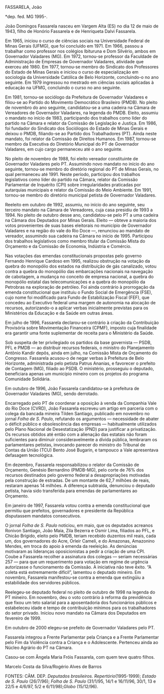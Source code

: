 FASSARELA, João

\*dep. fed. MG 1995-.

João Domingos Fassarela nasceu em Vargem Alta (ES) no dia 12 de maio de
1943, filho de Honório Fassarela e de Henriqueta Dalvi Fassarela.

Em 1965, iniciou o curso de ciências sociais na Universidade Federal de
Minas Gerais (UFMG), que foi concluído em 1971. Em 1966, passou a
trabalhar como professor nos colégios Ibituruna e Dom Silvério, ambos em
Governador Valadares (MG). Em 1972, tornou-se professor da Faculdade de
Administração de Empresas de Governador Valadares, atividade que exerceu
até 1980. Em 1977, tornou-se membro do Sindicato dos Professores do
Estado de Minas Gerais e iniciou o curso de especialização em sociologia
da Universidade Católica de Belo Horizonte, concluindo-o no ano
seguinte. Em 1979 ingressou no mestrado em ciências sociais aplicadas à
educação na UFMG, concluindo o curso no ano seguinte.

Em 1981, tornou-se sociólogo da Prefeitura de Governador Valadares e
filiou-se ao Partido do Movimento Democrático Brasileiro (PMDB). No
pleito de novembro do ano seguinte, candidatou-se a uma cadeira na
Câmara de Vereadores de Governador Valadares, na legenda do PMDB.
Eleito, assumiu o mandato no início de 1983, participando dos trabalhos
como líder do partido na Câmara e relator da Comissão de Legislação e
Justiça. Em 1986, foi fundador do Sindicato dos Sociólogos do Estado de
Minas Gerais e deixou o PMDB, filiando-se ao Partido dos Trabalhadores
(PT). Ainda neste mandato, foi relator da Comissão de Direitos Humanos.
Em 1987, tornou-se membro da Executiva do Diretório Municipal do PT de
Governador Valadares, em cujo cargo permaneceu até o ano seguinte.

No pleito de novembro de 1988, foi eleito vereador constituinte de
Governador Valadares pelo PT. Assumindo novo mandato no início do ano
seguinte, tornou-se membro do diretório regional do PT de Minas Gerais,
no qual permaneceu até 1991. Neste período, participou dos trabalhos
legislativos como líder do partido na Câmara, relator da Comissão
Parlamentar de Inquérito (CPI) sobre irregularidades praticadas por
autarquias municipais e relator da Comissão do Meio Ambiente. Em 1991,
tornou-se membro do diretório municipal petista de Governador Valadares.

Reeleito em outubro de 1992, assumiu, no início do ano seguinte, seu
terceiro mandato na Câmara de Vereadores, cuja casa presidiu de 1993 a
1994. No pleito de outubro desse ano, candidatou-se pelo PT a uma
cadeira na Câmara dos Deputados por Minas Gerais. Eleito — obteve a
maioria dos votos provenientes de suas bases eleitorais no município de
Governador Valadares e na região do vale do Rio Doce —, renunciou ao
mandato de vereador, assumindo sua cadeira na Câmara no início de 1995.
Participou dos trabalhos legislativos como membro titular da Comissão
Mista do Orçamento e da Comissão de Economia, Indústria e Comércio.

Nas votações das emendas constitucionais propostas pelo governo Fernando
Henrique Cardoso em 1995, realizou obstrução na votação da quebra do
monopólio dos estados na distribuição de gás canalizado, votou contra a
quebra do monopólio das embarcações nacionais na navegação de cabotagem,
a mudança no conceito de empresa nacional, a quebra do monopólio estatal
das telecomunicações e a quebra do monopólio da Petrobras na exploração
de petróleo. Foi ainda contrário à prorrogação da emenda constitucional
que instituiu o Fundo Social de Emergência (FSE), cujo nome foi
modificado para Fundo de Estabilização Fiscal (FEF), que concedeu ao
Executivo federal uma margem de autonomia na alocação de recursos,
autorizando-o a aplicar verbas inicialmente previstas para os
Ministérios da Educação e da Saúde em outras áreas.

Em julho de 1996, Fassarela declarou-se contrário à criação da
Contribuição Provisória sobre Movimentação Financeira (CPMF), imposto
cuja finalidade era garantir uma fonte suplementar de receita para o
Ministério da Saúde.

Sob suspeita de ter privilegiado os partidos da base governista — PSDB,
PFL e PMDB — ao distribuir recursos federais, o ministro do Planejamento
Antônio Kandir depôs, ainda em julho, na Comissão Mista de Orçamento do
Congresso. Fassarela acusou-o de negar verbas à Prefeitura de Belo
Horizonte, administrada pelo petista Patrus Ananias, e favorecer o
prefeito de Contagem (MG), filiado ao PSDB. O ministério, prosseguiu o
deputado, beneficiara apenas um município mineiro com os projetos do
programa Comunidade Solidária.

Em outubro de 1996, João Fassarela candidatou-se à prefeitura de
Governador Valadares (MG), sendo derrotado.

Encarregado pelo PT de coordenar a oposição à venda da Companhia Vale do
Rio Doce (CVRD), João Fassarela escreveu um artigo em parceria com o
colega da bancada mineira Tilden Santiago, publicado em novembro no
jornal *Folha de S. Paulo*, refutando os argumentos — necessidade de
abater o déficit público e obsolescência das empresas — habitualmente
utilizados pelo Plano Nacional de Desestatização (PND) para justificar a
privatização. Os recursos obtidos até então com a alienação das estatais
não foram suficientes para diminuir consideravelmente a dívida pública,
lembraram os parlamentares petistas, invocando parecer do ministro do
Tribunal de Contas da União (TCU) Bento José Bugarin, e tampouco a Vale
apresentava defasagem tecnológica.

Em dezembro, Fassarela responsabilizou o relator da Comissão de
Orçamento, Genésio Bernardino (PMDB-MG), pelo corte de 76% dos recursos
destinados pelo governo federal a desapropriações motivadas pela
construção de estradas. De um montante de 62,7 milhões de reais,
restaram apenas 14 milhões. A diferença subtraída, denunciou o deputado
petista, havia sido transferida para emendas de parlamentares ao
Orçamento.

Em janeiro de 1997, Fassarela votou contra a emenda constitucional que
permitiu que prefeitos, governadores e presidente da República
disputassem mandatos consecutivos.

O jornal *Folha de S. Paulo* noticiou, em maio, que os deputados
acreanos Ronivon Santiago, João Maia, Zila Bezerra e Osmir Lima,
filiados ao PFL, e Chicão Brígido, eleito pelo PMDB, teriam recebido
duzentos mil reais, cada um, dos governadores do Acre, Orleir Cameli, e
do Amazonas, Amazonino Mendes, em troca do apoio à emenda da reeleição.
As denúncias motivaram as lideranças oposicionistas a pedir a criação de
uma CPI. Coube a Fassarela recolher a assinatura dos colegas — seriam
necessárias 257 — para que um requerimento para votação em regime de
urgência autorizasse o funcionamento da Comissão. A iniciativa não teve
êxito. “A coleta está extremamente difícil”, lamentou o deputado
mineiro. Em novembro, Fassarela manifestou-se contra a emenda que
extingüiu a estabilidade dos servidores públicos.

Reelegeu-se deputado federal no pleito de outubro de 1998 na legenda do
PT mineiro. Em novembro, deu o voto contrário à reforma da previdência
que fixou um teto salarial para a aposentadoria dos funcionários
públicos e estabeleceu idade e tempo de contribuição mínimos para os
trabalhadores do setor privado. Iniciou novo mandato na Câmara dos
Deputados em fevereiro de 1999.

Em outubro de 2000 elegeu-se prefeito de Governador Valadares pelo PT.

Fassarela integrou a Frente Parlamentar pela Criança e a Frente
Parlamentar pelo Fim da Violência contra a Criança e o Adolescente.
Pertenceu ainda ao Núcleo Agrário do PT na Câmara.

Casou-se com Ângela Maria Fróis Fassarela, com quem teve quatro filhos.

Marcelo Costa da Silva/Rogério Alves de Barros

FONTES: CÂM. DEP. *Deputados brasileiros. Repertório*(1995-1999);
*Estado de S. Paulo* (26/7/96); *Folha de S. Paulo* (31/1/95, 14/1 e
16/11/96, 30/1, 13 e 22/5 e 4/6/97, 5/2 e 6/11/98);*Globo* (15/12/96).

 
